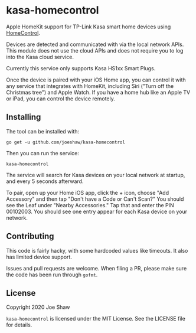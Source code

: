 
# kasa-homecontrol

Apple HomeKit support for TP-Link Kasa smart home devices using
[HomeControl](https://github.com/brutella/hc).

Devices are detected and communicated with via the local network APIs.
This module does not use the cloud APIs and does not require you to log
into the Kasa cloud service.

Currently this service only supports Kasa HS1xx Smart Plugs.

Once the device is paired with your iOS Home app, you can control it
with any service that integrates with HomeKit, including Siri ("Turn
off the Christmas tree") and Apple Watch.  If you have a home hub like
an Apple TV or iPad, you can control the device remotely.

## Installing

The tool can be installed with:

    go get -u github.com/joeshaw/kasa-homecontrol

Then you can run the service:

    kasa-homecontrol

The service will search for Kasa devices on your local network at
startup, and every 5 seconds afterward.

To pair, open up your Home iOS app, click the + icon, choose "Add
Accessory" and then tap "Don't have a Code or Can't Scan?"  You should
see the Leaf under "Nearby Accessories."  Tap that and enter the PIN
00102003.  You should see one entry appear for each Kasa device on
your network.

## Contributing

This code is fairly hacky, with some hardcoded values like timeouts.
It also has limited device support.

Issues and pull requests are welcome.  When filing a PR, please make
sure the code has been run through `gofmt`.

## License

Copyright 2020 Joe Shaw

`kasa-homecontrol` is licensed under the MIT License.  See the LICENSE
file for details.


